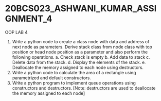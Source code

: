 # 20BCS023_ASHWANI_KUMAR_ASSIGNMENT_4
OOP LAB 4
1. Write a python code to create a class node with data and address of next node as
parameters. Derive stack class from node class with top position or head node position as a
parameter and also perform the following operations.
a. Check stack is empty
b. Add data to stack
c. Delete data from the stack.
d. Display the elements of the stack.
e. Deallocate the memory assigned to each node using destructors.
2. Write a python code to calculate the area of a rectangle using parametrized and default
constructors.
3. Write a python program to implement queue operations using constructors and destructors.
[Note: destructors are used to deallocate the memory assigned to each node]

